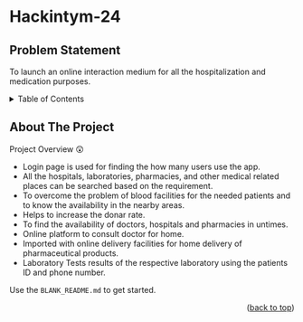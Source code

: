 # Hackintym-24

<!-- PROBLEM STATEMENT -->
## Problem Statement
To launch an online interaction medium for all the hospitalization and medication purposes.

<!-- TABLE OF CONTENTS -->
<details>
  <summary>Table of Contents</summary>
  <ol>
    <li>
      <a href="#about-the-project">About The Project</a> </li>
        <li><a href="#built-with">Built With</a></li>
    <li><a href="#getting-started">Getting Started</a> </li>
    <li><a href="#usage">Usage</a></li>
    <li><a href="#roadmap">Roadmap</a></li>
    <li><a href="#contributing">Contributing</a></li>
    <li><a href="#license">License</a></li>
    <li><a href="#contact">Contact</a></li>
    <li><a href="#acknowledgments">Acknowledgments</a></li>
  </ol>
</details>


<!-- ABOUT THE PROJECT -->
## About The Project



Project Overview 😲

* Login page is used for finding the how many users use the app.
* All the hospitals, laboratories, pharmacies, and other medical related places can be searched based on the requirement.
* To overcome the problem of blood facilities for the needed patients and to know the availability in the nearby areas.
* Helps to increase the donar rate.
* To find the availability of doctors, hospitals and pharmacies in untimes.
* Online platform to consult doctor for home.
* Imported with online delivery facilities for home delivery of pharmaceutical products.
* Laboratory Tests results of the respective laboratory using the patients ID and phone number.

Use the `BLANK_README.md` to get started.

<p align="right">(<a href="#readme-top">back to top</a>)</p>




